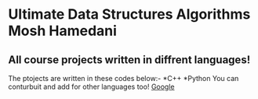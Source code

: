 # Ultimate Data Structures Algorithms Mosh Hamedani
## All course projects written in diffrent languages!
The ptojects are written in these codes below:-
*C++
*Python
You can conturbuit and add for other languages too!
[Google](#google.com)
